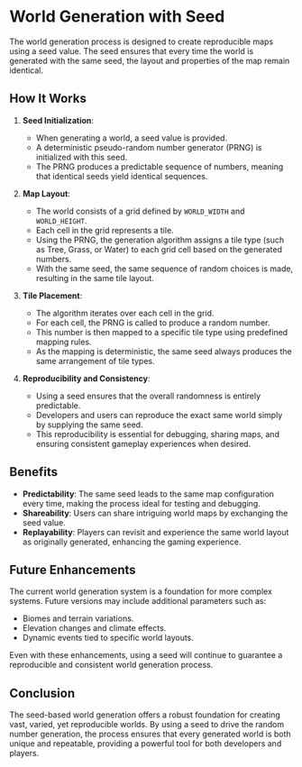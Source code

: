 # World Generation with Seed

The world generation process is designed to create reproducible maps using a seed value. The seed ensures that every time the world is generated with the same seed, the layout and properties of the map remain identical.

## How It Works

1. **Seed Initialization**:
   - When generating a world, a seed value is provided.
   - A deterministic pseudo-random number generator (PRNG) is initialized with this seed.
   - The PRNG produces a predictable sequence of numbers, meaning that identical seeds yield identical sequences.

2. **Map Layout**:
   - The world consists of a grid defined by `WORLD_WIDTH` and `WORLD_HEIGHT`.
   - Each cell in the grid represents a tile.
   - Using the PRNG, the generation algorithm assigns a tile type (such as Tree, Grass, or Water) to each grid cell based on the generated numbers.
   - With the same seed, the same sequence of random choices is made, resulting in the same tile layout.

3. **Tile Placement**:
   - The algorithm iterates over each cell in the grid.
   - For each cell, the PRNG is called to produce a random number.
   - This number is then mapped to a specific tile type using predefined mapping rules.
   - As the mapping is deterministic, the same seed always produces the same arrangement of tile types.

4. **Reproducibility and Consistency**:
   - Using a seed ensures that the overall randomness is entirely predictable.
   - Developers and users can reproduce the exact same world simply by supplying the same seed.
   - This reproducibility is essential for debugging, sharing maps, and ensuring consistent gameplay experiences when desired.

## Benefits

- **Predictability**: The same seed leads to the same map configuration every time, making the process ideal for testing and debugging.
- **Shareability**: Users can share intriguing world maps by exchanging the seed value.
- **Replayability**: Players can revisit and experience the same world layout as originally generated, enhancing the gaming experience.

## Future Enhancements

The current world generation system is a foundation for more complex systems. Future versions may include additional parameters such as:
- Biomes and terrain variations.
- Elevation changes and climate effects.
- Dynamic events tied to specific world layouts.

Even with these enhancements, using a seed will continue to guarantee a reproducible and consistent world generation process.

## Conclusion

The seed-based world generation offers a robust foundation for creating vast, varied, yet reproducible worlds. By using a seed to drive the random number generation, the process ensures that every generated world is both unique and repeatable, providing a powerful tool for both developers and players.